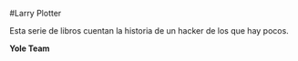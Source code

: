 #Larry Plotter

Esta serie de libros cuentan la historia de un hacker de los que hay pocos.


**Yole Team**





